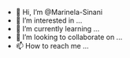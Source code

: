 - 👋 Hi, I’m @Marinela-Sinani
- 👀 I’m interested in ...
- 🌱 I’m currently learning ...
- 💞️ I’m looking to collaborate on ...
- 📫 How to reach me ...

<!---
Marinela-Sinani/Marinela-Sinani is a ✨ special ✨ repository because its `README.md` (this file) appears on your GitHub profile.
You can click the Preview link to take a look at your changes.
--->
